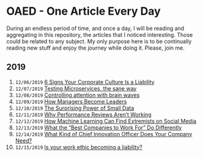 # OAED - One Article Every Day  

During an endless period of time, and once a day, I will be reading and aggregating in this repository, the articles that I noticed interesting. Those could be related to any subject. My only purpose here is to be continually reading new stuff and enjoy the journey while doing it. Please, join me.

## 2019

1. `12/06/2019` [6 Signs Your Corporate Culture Is a Liability](2019/6_Signs_Your_Corporate_Culture_Is_a_Liability.md)
2. `12/07/2019` [Testing Microservices, the sane way](2019/Testing_Microservices_the_sane_way.md)
3. `12/08/2019` [Controlling attention with brain waves](2019/Controlling_attention_with_brain_waves.md)
4. `12/09/2019` [How Managers Become Leaders](2019/How_Managers_Become_Leaders.md)
5. `12/10/2019` [The Surprising Power of Small Data](2019/The_Surprising_Power_of_Small_Data.md)
6. `12/11/2019` [Why Performance Reviews Aren’t Working](2019/Why_Performance_Reviews_Arent_Working.md)
7. `12/12/2019` [How Machine Learning Can Find Extremists on Social Media](2019/How_Machine_Learning_Can_Find_Extremists_on_Social_Media.md)
8. `12/13/2019` [What the “Best Companies to Work For” Do Differently](2019/What_the_Best_Companies_to_Work_For_Do_Differently.md)
9. `12/14/2019` [What Kind of Chief Innovation Officer Does Your Company Need?](2019/What_Kind_of_Chief_Innovation_Officer_Does_Your_Company_Need.md)
10. `12/15/2019` [Is your work ethic becoming a liability?](2019/Is_your_work_ethic_becoming_a_liability.md)